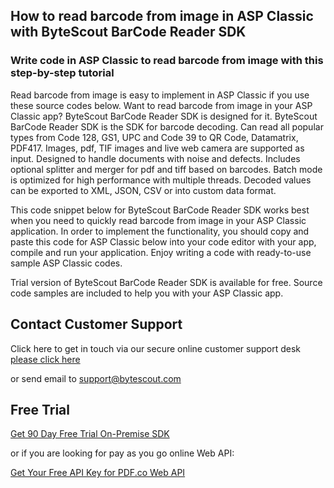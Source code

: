 ## How to read barcode from image in ASP Classic with ByteScout BarCode Reader SDK

### Write code in ASP Classic to read barcode from image with this step-by-step tutorial

Read barcode from image is easy to implement in ASP Classic if you use these source codes below. Want to read barcode from image in your ASP Classic app? ByteScout BarCode Reader SDK is designed for it. ByteScout BarCode Reader SDK is the SDK for barcode decoding. Can read all popular types from Code 128, GS1, UPC and Code 39 to QR Code, Datamatrix, PDF417. Images, pdf, TIF images and live web camera are supported as input. Designed to handle documents with noise and defects. Includes optional splitter and merger for pdf and tiff based on barcodes. Batch mode is optimized for high performance with multiple threads. Decoded values can be exported to XML, JSON, CSV or into custom data format.

This code snippet below for ByteScout BarCode Reader SDK works best when you need to quickly read barcode from image in your ASP Classic application. In order to implement the functionality, you should copy and paste this code for ASP Classic below into your code editor with your app, compile and run your application. Enjoy writing a code with ready-to-use sample ASP Classic codes.

Trial version of ByteScout BarCode Reader SDK is available for free. Source code samples are included to help you with your ASP Classic app.

## Contact Customer Support

Click here to get in touch via our secure online customer support desk [please click here](https://bytescout.zendesk.com/hc/en-us/requests/new?subject=ByteScout%20BarCode%20Reader%20SDK%20Question)

or send email to [support@bytescout.com](mailto:support@bytescout.com?subject=ByteScout%20BarCode%20Reader%20SDK%20Question) 

## Free Trial

[Get 90 Day Free Trial On-Premise SDK](https://bytescout.com/download/web-installer?utm_source=github-readme)

or if you are looking for pay as you go online Web API:

[Get Your Free API Key for PDF.co Web API](https://pdf.co/documentation/api?utm_source=github-readme)
